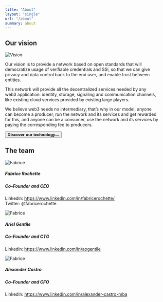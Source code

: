 ```yaml
---
title: "About"
layout: "single"
url: "/about"
summary: about
---
```

<div class="cover-cards">
    <div class="cover-card">

## Our vision

</div>
<div class="cover-banner-card">

![Vision](/img/about-banner.png)

</div>
</div>
<div class="discover-text">

Our vision is to provide a network based on open standards that will democratize usage of verifiable credentials and SSI, so that we can give privacy and data control back to the end user, and enable trust between entities.

This network will provide all the decentralized services needed by any web3 application: identity, storage, signaling and communication channels, like existing cloud services provided by existing large players. 

We believe web3 needs no intermediary, that’s why in our model, anyone can become a producer, run the network and its services and get rewarded for this, and anyone can be a consumer, use the network and its services by paying the corresponding fee to producers. 

<button><b>Discover our technology....</b></button>

</div>
<div class="the-team">
    <div class="team">

## The team

</div>
</div>
<div class="team-image-cards">
    <div class="team-image-card">

![Fabrice](/img/about-fabrice.png)
##### Fabrice Rochette
##### Co-Founder and CEO
Linkedin: <https://www.linkedin.com/in/fabricerochette/>  
Twitter: @fabricerochette

</div>
<div class="team-image-card">

![Fabrice](/img/about-ariel.png)
##### Ariel Gentile
##### Co-Founder and CTO
Linkedin: <https://www.linkedin.com/in/aogentile>

</div>
<div class="team-image-card">

![Fabrice](/img/about-alexander.png)
##### Alexander Castro
##### Co-Founder and CFO
LinkedIn: <https://www.linkedin.com/in/alexander-castro-mba>

</div>
</div>
